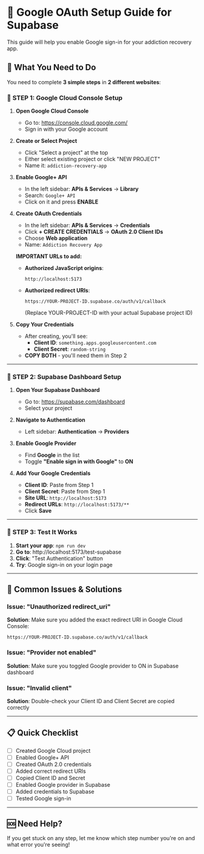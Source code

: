 # 🔐 Google OAuth Setup Guide for Supabase

This guide will help you enable Google sign-in for your addiction recovery app.

## 🎯 What You Need to Do

You need to complete **3 simple steps** in **2 different websites**:

### 📍 **STEP 1: Google Cloud Console Setup**

1. **Open Google Cloud Console**
   - Go to: https://console.cloud.google.com/
   - Sign in with your Google account

2. **Create or Select Project**
   - Click "Select a project" at the top
   - Either select existing project or click "NEW PROJECT"
   - Name it: `addiction-recovery-app`

3. **Enable Google+ API**
   - In the left sidebar: **APIs & Services** → **Library**
   - Search: `Google+ API`
   - Click on it and press **ENABLE**

4. **Create OAuth Credentials**
   - In the left sidebar: **APIs & Services** → **Credentials**
   - Click **+ CREATE CREDENTIALS** → **OAuth 2.0 Client IDs**
   - Choose **Web application**
   - Name: `Addiction Recovery App`
   
   **IMPORTANT URLs to add:**
   - **Authorized JavaScript origins**: 
     ```
     http://localhost:5173
     ```
   - **Authorized redirect URIs**: 
     ```
     https://YOUR-PROJECT-ID.supabase.co/auth/v1/callback
     ```
     (Replace YOUR-PROJECT-ID with your actual Supabase project ID)

5. **Copy Your Credentials**
   - After creating, you'll see:
     - **Client ID**: `something.apps.googleusercontent.com`
     - **Client Secret**: `random-string`
   - **COPY BOTH** - you'll need them in Step 2

---

### 📍 **STEP 2: Supabase Dashboard Setup**

1. **Open Your Supabase Dashboard**
   - Go to: https://supabase.com/dashboard
   - Select your project

2. **Navigate to Authentication**
   - Left sidebar: **Authentication** → **Providers**

3. **Enable Google Provider**
   - Find **Google** in the list
   - Toggle **"Enable sign in with Google"** to **ON**

4. **Add Your Google Credentials**
   - **Client ID**: Paste from Step 1
   - **Client Secret**: Paste from Step 1
   - **Site URL**: `http://localhost:5173`
   - **Redirect URLs**: `http://localhost:5173/**`
   - Click **Save**

---

### 📍 **STEP 3: Test It Works**

1. **Start your app**: `npm run dev`
2. **Go to**: http://localhost:5173/test-supabase
3. **Click**: "Test Authentication" button
4. **Try**: Google sign-in on your login page

---

## 🚨 Common Issues & Solutions

### Issue: "Unauthorized redirect_uri"
**Solution**: Make sure you added the exact redirect URI in Google Cloud Console:
```
https://YOUR-PROJECT-ID.supabase.co/auth/v1/callback
```

### Issue: "Provider not enabled"
**Solution**: Make sure you toggled Google provider to ON in Supabase dashboard

### Issue: "Invalid client"
**Solution**: Double-check your Client ID and Client Secret are copied correctly

---

## 📋 Quick Checklist

- [ ] Created Google Cloud project
- [ ] Enabled Google+ API
- [ ] Created OAuth 2.0 credentials
- [ ] Added correct redirect URIs
- [ ] Copied Client ID and Secret
- [ ] Enabled Google provider in Supabase
- [ ] Added credentials to Supabase
- [ ] Tested Google sign-in

---

## 🆘 Need Help?

If you get stuck on any step, let me know which step number you're on and what error you're seeing!
